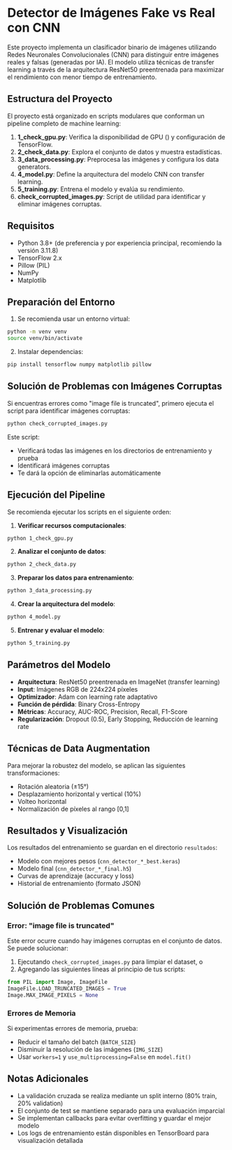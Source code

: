 # Detector de Imágenes Fake vs Real con CNN

Este proyecto implementa un clasificador binario de imágenes utilizando Redes Neuronales Convolucionales (CNN) para distinguir entre imágenes reales y falsas (generadas por IA). El modelo utiliza técnicas de transfer learning a través de la arquitectura ResNet50 preentrenada para maximizar el rendimiento con menor tiempo de entrenamiento.

## Estructura del Proyecto

El proyecto está organizado en scripts modulares que conforman un pipeline completo de machine learning:

1. **1_check_gpu.py**: Verifica la disponibilidad de GPU () y configuración de TensorFlow.
2. **2_check_data.py**: Explora el conjunto de datos y muestra estadísticas.
3. **3_data_processing.py**: Preprocesa las imágenes y configura los data generators.
4. **4_model.py**: Define la arquitectura del modelo CNN con transfer learning.
5. **5_training.py**: Entrena el modelo y evalúa su rendimiento.
6. **check_corrupted_images.py**: Script de utilidad para identificar y eliminar imágenes corruptas.

## Requisitos

- Python 3.8+ (de preferencia y por experiencia principal, recomiendo la versión 3.11.8)
- TensorFlow 2.x
- Pillow (PIL)
- NumPy
- Matplotlib

## Preparación del Entorno

1. Se recomienda usar un entorno virtual:

```bash
python -m venv venv
source venv/bin/activate 
```

2. Instalar dependencias:

```bash
pip install tensorflow numpy matplotlib pillow
```

## Solución de Problemas con Imágenes Corruptas

Si encuentras errores como "image file is truncated", primero ejecuta el script para identificar imágenes corruptas:

```bash
python check_corrupted_images.py
```

Este script:
- Verificará todas las imágenes en los directorios de entrenamiento y prueba
- Identificará imágenes corruptas
- Te dará la opción de eliminarlas automáticamente

## Ejecución del Pipeline

Se recomienda ejecutar los scripts en el siguiente orden:

1. **Verificar recursos computacionales**:
```bash
python 1_check_gpu.py
```

2. **Analizar el conjunto de datos**:
```bash
python 2_check_data.py
```

3. **Preparar los datos para entrenamiento**:
```bash
python 3_data_processing.py
```

4. **Crear la arquitectura del modelo**:
```bash
python 4_model.py
```

5. **Entrenar y evaluar el modelo**:
```bash
python 5_training.py
```

## Parámetros del Modelo

- **Arquitectura**: ResNet50 preentrenada en ImageNet (transfer learning)
- **Input**: Imágenes RGB de 224x224 píxeles
- **Optimizador**: Adam con learning rate adaptativo
- **Función de pérdida**: Binary Cross-Entropy
- **Métricas**: Accuracy, AUC-ROC, Precision, Recall, F1-Score
- **Regularización**: Dropout (0.5), Early Stopping, Reducción de learning rate

## Técnicas de Data Augmentation

Para mejorar la robustez del modelo, se aplican las siguientes transformaciones:
- Rotación aleatoria (±15°)
- Desplazamiento horizontal y vertical (10%)
- Volteo horizontal
- Normalización de píxeles al rango [0,1]

## Resultados y Visualización

Los resultados del entrenamiento se guardan en el directorio `resultados`:
- Modelo con mejores pesos (`cnn_detector_*_best.keras`)
- Modelo final (`cnn_detector_*_final.h5`)
- Curvas de aprendizaje (accuracy y loss)
- Historial de entrenamiento (formato JSON)

## Solución de Problemas Comunes

### Error: "image file is truncated"
Este error ocurre cuando hay imágenes corruptas en el conjunto de datos. Se puede solucionar:
1. Ejecutando `check_corrupted_images.py` para limpiar el dataset, o
2. Agregando las siguientes líneas al principio de tus scripts:
```python
from PIL import Image, ImageFile
ImageFile.LOAD_TRUNCATED_IMAGES = True
Image.MAX_IMAGE_PIXELS = None
```

### Errores de Memoria
Si experimentas errores de memoria, prueba:
- Reducir el tamaño del batch (`BATCH_SIZE`)
- Disminuir la resolución de las imágenes (`IMG_SIZE`)
- Usar `workers=1` y `use_multiprocessing=False` en `model.fit()`

## Notas Adicionales

- La validación cruzada se realiza mediante un split interno (80% train, 20% validation)
- El conjunto de test se mantiene separado para una evaluación imparcial
- Se implementan callbacks para evitar overfitting y guardar el mejor modelo
- Los logs de entrenamiento están disponibles en TensorBoard para visualización detallada